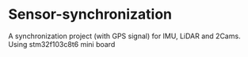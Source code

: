 # Sensor-synchronization
A synchronization project (with GPS signal) for IMU, LiDAR and 2Cams. Using stm32f103c8t6 mini board
